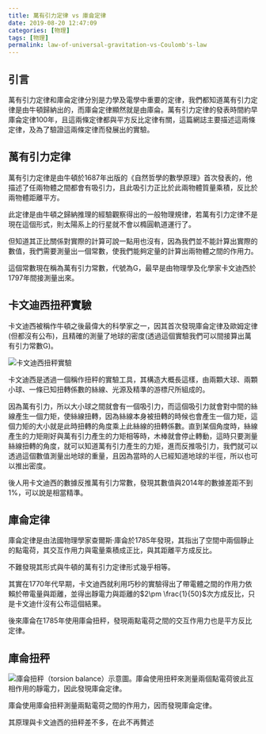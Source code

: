 ```yaml
---
title: 萬有引力定律 vs 庫侖定律
date: 2019-08-20 12:47:09
categories: [物理]
tags: [物理]
permalink: law-of-universal-gravitation-vs-Coulomb's-law
---
```

## 引言

萬有引力定律和庫侖定律分別是力學及電學中重要的定律，我們都知道萬有引力定律是由牛頓歸納出的，而庫侖定律顯然就是由庫侖。萬有引力定律的發表時間約早庫侖定律100年，且這兩條定律都與平方反比定律有關，這篇網誌主要描述這兩條定律，及為了驗證這兩條定律而發展出的實驗。

## 萬有引力定律

萬有引力定律是由牛頓於1687年出版的《自然哲學的數學原理》首次發表的，他描述了任兩物體之間都會有吸引力，且此吸引力正比於此兩物體質量乘積，反比於兩物體距離平方。

此定律是由牛頓之歸納推理的經驗觀察得出的一般物理規律，若萬有引力定律不是現在這個形式，則太陽系上的行星就不會以橢圓軌道運行了。

但知道其正比關係對實際的計算可說一點用也沒有，因為我們並不能計算出實際的數值，我們需要測量出一個常數，使我們能夠定量的計算出兩物體之間的作用力。

這個常數現在稱為萬有引力常數，代號為G，最早是由物理學及化學家卡文迪西於1797年間接測量出來。
<!-- more -->
## 卡文迪西扭秤實驗

卡文迪西被稱作牛頓之後最偉大的科學家之一，因其首次發現庫侖定律及歐姆定律(但都沒有公布)，且精確的測量了地球的密度(透過這個實驗我們可以間接算出萬有引力常數G)。

![](/image/CavendishFig04.jpg "卡文迪西扭秤實驗")

卡文迪西是透過一個稱作扭秤的實驗工具，其構造大概長這樣，由兩顆大球、兩顆小球、一條已知扭轉係數的絲線、光源及精準的游標尺所組成的。

因為萬有引力，所以大小球之間就會有一個吸引力，而這個吸引力就會對中間的絲線產生一個力矩，使絲線扭轉，因為絲線本身被扭轉的時候也會產生一個力矩，這個力矩的大小就是此時扭轉的角度乘上此絲線的扭轉係數。直到某個角度時，絲線產生的力矩剛好與萬有引力產生的力矩相等時，木棒就會停止轉動，這時只要測量絲線扭轉的角度，就可以知道萬有引力產生的力矩，進而反推吸引力，我們就可以透過這個數值測量出地球的重量，且因為當時的人已經知道地球的半徑，所以也可以推出密度。

後人用卡文迪西的數據反推萬有引力常數，發現其數值與2014年的數據差距不到1%，可以說是相當精準。

## 庫侖定律

庫侖定律是由法國物理學家查爾斯·庫侖於1785年發現，其指出了空間中兩個靜止的點電荷，其交互作用力與電量乘積成正比，與其距離平方成反比。

不難發現其形式與牛頓的萬有引力定律形式幾乎相等。

其實在1770年代早期，卡文迪西就利用巧秒的實驗得出了帶電體之間的作用力依賴於帶電量與距離，並得出靜電力與距離的$2\pm \frac{1}{50}$次方成反比，只是卡文迪什沒有公布這個結果。

後來庫侖在1785年使用庫侖扭秤，發現兩點電荷之間的交互作用力也是平方反比定律。

## 庫侖扭秤

![庫侖扭秤（torsion balance）示意圖。庫侖使用扭秤來測量兩個點電荷彼此互相作用的靜電力，因此發現庫侖定律。](https://upload.wikimedia.org/wikipedia/commons/thumb/0/04/Bcoulomb.png/400px-Bcoulomb.png)

庫侖使用庫侖扭秤測量兩點電荷之間的作用力，因而發現庫侖定律。

其原理與卡文迪西的扭秤差不多，在此不再贅述
